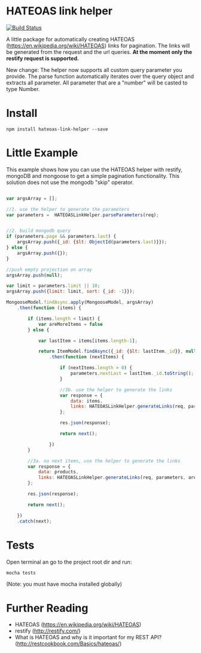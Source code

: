 # HATEOAS link helper

[![Build Status](https://travis-ci.org/traedamatic/hateoas-link-helper.svg?branch=master)](https://travis-ci.org/traedamatic/hateoas-link-helper)

A little package for automatically creating HATEOAS (https://en.wikipedia.org/wiki/HATEOAS) links for pagination. The links will be
generated from the request and the url queries. **At the moment only the restify request is supported.**

New change: The helper now supports all custom query parameter you provide. The parse function automatically iterates
over the query object and extracts all parameter. All parameter that are a "number" will be casted to type Number. 

# Install

```
npm install hateoas-link-helper --save
```

# Little Example

This example shows how you can use the HATEOAS helper with restify, mongoDB and mongoose to get 
a simple pagination functionality. This solution does not use the mongodb "skip" operator.

```javascript

var argsArray = [];

//1. use the helper to generate the parameters
var parameters =  HATEOASLinkHelper.parseParameters(req);


//2. build mongodb query
if (parameters.page && parameters.last) {
    argsArray.push({_id: {$lt: ObjectId(parameters.last)}});
} else {
    argsArray.push({});
}

//push empty projection on array
argsArray.push(null);

var limit = parameters.limit || 10;
argsArray.push({limit: limit, sort: {_id: -1}});

MongooseModel.findAsync.apply(MongooseModel, argsArray)
    .then(function (items) {

        if (items.length < limit) {
            var areMoreItems = false
        } else {

            var lastItem = items[items.length-1];

            return ItemModel.findAsync({_id: {$lt: lastItem._id}}, null, {limit: limit, sort: {_id: -1}})
                .then(function (nextItems) {

                    if (nextItems.length > 0) {
                        parameters.nextLast = lastItem._id.toString();
                    }

                    //3b. use the helper to generate the links
                    var response = {
                        data: items,
                        links: HATEOASLinkHelper.generateLinks(req, parameters, nextItems.length > 0)
                    };

                    res.json(response);

                    return next();

                })
        }

        //3a. no next items, use the helper to generate the links
        var response = {
            data: products,
            links: HATEOASLinkHelper.generateLinks(req, parameters, areMoreUsers)
        };

        res.json(response);

        return next();

    })
    .catch(next);

```

# Tests

Open terminal an go to the project root dir and run:

```
mocha tests
```

(Note: you must have mocha installed globally)

# Further Reading

* HATEOAS (https://en.wikipedia.org/wiki/HATEOAS)
* restify (http://restify.com/)
* What is HATEOAS and why is it important for my REST API? (http://restcookbook.com/Basics/hateoas/)
